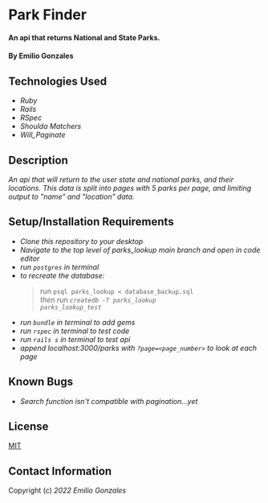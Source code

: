 # Park Finder

#### An api that returns National and State Parks.

#### By Emilio Gonzales

## Technologies Used

* _Ruby_
* _Rails_
* _RSpec_
* _Shoulda Matchers_
* _Will_Paginate_

## Description
_An api that will return to the user state and national parks, and their locations. This data is split into pages with 5 parks per page, and limiting output to "name" and "location" data._

## Setup/Installation Requirements
* _Clone this repository to your desktop_
* _Navigate to the top level of parks_lookup main branch and open in code editor_
* _run <code>postgres</code> in terminal_
* _to recreate the database:_
  >run <code>psql parks_lookup < database_backup.sql</code>
  ><br>_then run <code>createdb -T parks_lookup parks_lookup_test_</code>
* _run <code>bundle</code> in terminal to add gems_
* _run <code>rspec</code> in terminal to test code_
* _run <code>rails s</code> in terminal to test api_
* _append localhost:3000/parks with <code>?page=<page_number></code> to look at each page_


## Known Bugs
* _Search function isn't compatible with pagination...yet_

## License
[MIT](https://choosealicense.com/licenses/mit/)

## Contact Information
Copyright (c) _2022_ _Emilio Gonzales_